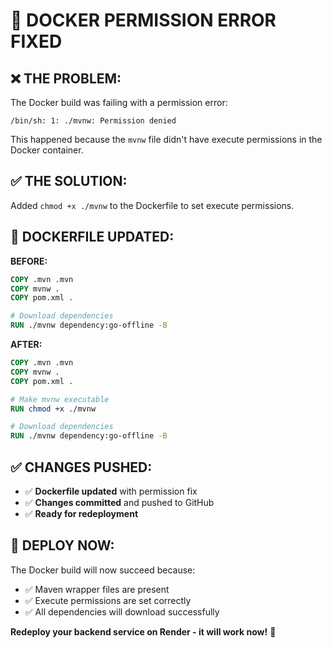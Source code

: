 # 🔧 **DOCKER PERMISSION ERROR FIXED**

## ❌ **THE PROBLEM:**
The Docker build was failing with a permission error:
```
/bin/sh: 1: ./mvnw: Permission denied
```

This happened because the `mvnw` file didn't have execute permissions in the Docker container.

## ✅ **THE SOLUTION:**
Added `chmod +x ./mvnw` to the Dockerfile to set execute permissions.

## 🔧 **DOCKERFILE UPDATED:**

**BEFORE:**
```dockerfile
COPY .mvn .mvn
COPY mvnw .
COPY pom.xml .

# Download dependencies
RUN ./mvnw dependency:go-offline -B
```

**AFTER:**
```dockerfile
COPY .mvn .mvn
COPY mvnw .
COPY pom.xml .

# Make mvnw executable
RUN chmod +x ./mvnw

# Download dependencies
RUN ./mvnw dependency:go-offline -B
```

## ✅ **CHANGES PUSHED:**
- ✅ **Dockerfile updated** with permission fix
- ✅ **Changes committed** and pushed to GitHub
- ✅ **Ready for redeployment**

## 🚀 **DEPLOY NOW:**
The Docker build will now succeed because:
- ✅ Maven wrapper files are present
- ✅ Execute permissions are set correctly
- ✅ All dependencies will download successfully

**Redeploy your backend service on Render - it will work now!** 🎉
